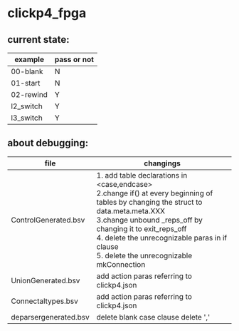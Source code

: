 # clickp4_fpga

## current state:

example|pass or not
-------|----
00-blank | N
01-start | N
02-rewind| Y
l2_switch| Y
l3_switch| Y

## about debugging:

file|changings
-|-
ControlGenerated.bsv|1. add table declarations in <case,endcase> <br> 2.change if() at every beginning of tables by changing the struct to data.meta.meta.XXX <br> 3.change unbound _reps_off by changing it to exit_reps_off <br> 4. delete the unrecognizable paras in if clause <br> 5. delete the unrecognizable mkConnection 
UnionGenerated.bsv|add action paras referring to clickp4.json
Connectaltypes.bsv|add action paras referring to clickp4.json
deparsergenerated.bsv|delete blank case clause delete ','
